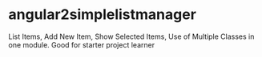 # angular2simplelistmanager
List Items, Add New Item, Show Selected Items, Use of Multiple Classes in one module. Good for starter project learner
